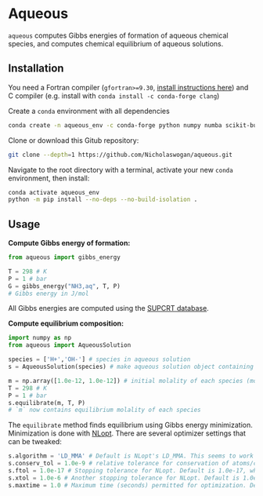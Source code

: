 # Aqueous

`aqueous` computes Gibbs energies of formation of aqueous chemical species, and computes chemical equilibrium of aqueous solutions.

## Installation

You need a Fortran compiler (`gfortran>=9.30`, [install instructions here](https://fortran-lang.org/learn/os_setup/install_gfortran)) and C compiler (e.g. install with `conda install -c conda-forge clang`)

Create a `conda` environment with all dependencies

```sh
conda create -n aqueous_env -c conda-forge python numpy numba scikit-build cython nlopt
```

Clone or download this Gitub repository: 

```sh
git clone --depth=1 https://github.com/Nicholaswogan/aqueous.git
```

Navigate to the root directory with a terminal, activate your new `conda` environment, then install:

```sh
conda activate aqueous_env
python -m pip install --no-deps --no-build-isolation .
```

## Usage

**Compute Gibbs energy of formation:**

```python
from aqueous import gibbs_energy

T = 298 # K
P = 1 # bar
G = gibbs_energy("NH3,aq", T, P)
# Gibbs energy in J/mol
```

All Gibbs energies are computed using the [SUPCRT database](https://www.sciencedirect.com/science/article/pii/009830049290029Q).

**Compute equilibrium composition:**

```python
import numpy as np
from aqueous import AqueousSolution

species = ['H+','OH-'] # species in aqueous solution
s = AqueousSolution(species) # make aqueous solution object containing species

m = np.array([1.0e-12, 1.0e-12]) # initial molality of each species (mol species/kg of water)
T = 298 # K
P = 1 # bar
s.equilibrate(m, T, P)
# `m` now contains equilibrium molality of each species
```

The `equilibrate` method finds equilibrium using Gibbs energy minimization. Minimization is done with [NLopt](https://nlopt.readthedocs.io/en/latest/). There are several optimizer settings that can be tweaked:

```python
s.algorithm = 'LD_MMA' # Default is NLopt's LD_MMA. This seems to work best.
s.conserv_tol = 1.0e-9 # relative tolerance for conservation of atoms/charge. Default is 1.0e-9, which works well.
s.ftol = 1.0e-17 # Stopping tolerance for NLopt. Default is 1.0e-17, which works well.
s.xtol = 1.0e-6 # Another stopping tolerance for NLopt. Default is 1.0e-6, which works well.
s.maxtime = 1.0 # Maximum time (seconds) permitted for optimization. Default is 1 second.
```


